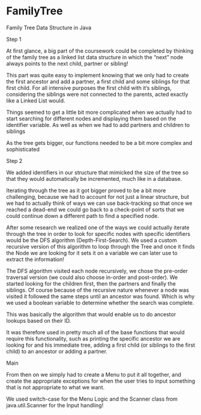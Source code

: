 # FamilyTree

Family Tree Data Structure in Java

Step 1

At first glance, a big part of the coursework could be completed by thinking of the family tree as a linked list data structure in which the “next” node always points to the next child, partner or sibling! 

This part was quite easy to implement knowing that we only had to create the first ancestor and add a partner, a first child and some siblings for that first child. For all intensive purposes the first child with it’s siblings, considering the siblings were not connected to the parents, acted exactly like a Linked List would. 

Things seemed to get a little bit more complicated when we actually had to start searching for different nodes and displaying them based on the identifier variable. As well as when we had to add partners and children to siblings

As the tree gets bigger, our functions needed to be a bit more complex and sophisticated 

Step 2

We added identifiers in our structure that mimicked the size of the tree so that they would automatically be incremented, much like in a database. 

Iterating through the tree as it got bigger proved to be a bit more challenging, because we had to account for not just a linear structure, but we had to actually think of ways we can use back-tracking so that once we reached a dead-end we could go back to a check-point of sorts that we could continue down a different path to find a specified node.

After some research we realized one of the ways we could actually iterate through the tree in order to look for specific nodes with specific identifiers would be the DFS algorithm (Depth-First-Search). We used a custom recursive version of this algorithm to loop through the Tree and once it finds the Node we are looking for it sets it on a variable we can later use to extract the information! 

The DFS algorithm visited each node recursively, we chose the pre-order traversal version (we could also choose in-order and post-order). We started looking for the children first, then the partners and finally the siblings. Of course because of the recursive nature whenever a node was visited it followed the same steps until an ancestor was found. Which is why we used a boolean variable to determine whether the search was complete.

This was basically the algorithm that would enable us to do ancestor lookups based on their ID. 

It was therefore used in pretty much all of the base functions that would require this functionality, such as printing the specific ancestor we are looking for and his immediate tree, adding a first child (or siblings to the first child) to an ancestor or adding a partner. 

Main

From then on we simply had to create a Menu to put it all together, and create the appropriate exceptions for when the user tries to input something that is not appropriate to what we want. 

We used switch-case for the Menu Logic and the Scanner class from java.util.Scanner for the Input handling! 
